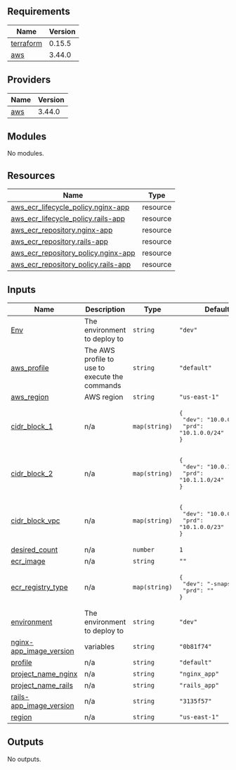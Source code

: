 <!-- BEGIN_TF_DOCS -->
## Requirements

| Name | Version |
|------|---------|
| <a name="requirement_terraform"></a> [terraform](#requirement\_terraform) | 0.15.5 |
| <a name="requirement_aws"></a> [aws](#requirement\_aws) | 3.44.0 |

## Providers

| Name | Version |
|------|---------|
| <a name="provider_aws"></a> [aws](#provider\_aws) | 3.44.0 |

## Modules

No modules.

## Resources

| Name | Type |
|------|------|
| [aws_ecr_lifecycle_policy.nginx-app](https://registry.terraform.io/providers/hashicorp/aws/3.44.0/docs/resources/ecr_lifecycle_policy) | resource |
| [aws_ecr_lifecycle_policy.rails-app](https://registry.terraform.io/providers/hashicorp/aws/3.44.0/docs/resources/ecr_lifecycle_policy) | resource |
| [aws_ecr_repository.nginx-app](https://registry.terraform.io/providers/hashicorp/aws/3.44.0/docs/resources/ecr_repository) | resource |
| [aws_ecr_repository.rails-app](https://registry.terraform.io/providers/hashicorp/aws/3.44.0/docs/resources/ecr_repository) | resource |
| [aws_ecr_repository_policy.nginx-app](https://registry.terraform.io/providers/hashicorp/aws/3.44.0/docs/resources/ecr_repository_policy) | resource |
| [aws_ecr_repository_policy.rails-app](https://registry.terraform.io/providers/hashicorp/aws/3.44.0/docs/resources/ecr_repository_policy) | resource |

## Inputs

| Name | Description | Type | Default | Required |
|------|-------------|------|---------|:--------:|
| <a name="input_Env"></a> [Env](#input\_Env) | The environment to deploy to | `string` | `"dev"` | no |
| <a name="input_aws_profile"></a> [aws\_profile](#input\_aws\_profile) | The AWS profile to use to execute the commands | `string` | `"default"` | no |
| <a name="input_aws_region"></a> [aws\_region](#input\_aws\_region) | AWS region | `string` | `"us-east-1"` | no |
| <a name="input_cidr_block_1"></a> [cidr\_block\_1](#input\_cidr\_block\_1) | n/a | `map(string)` | <pre>{<br>  "dev": "10.0.0.0/24",<br>  "prd": "10.1.0.0/24"<br>}</pre> | no |
| <a name="input_cidr_block_2"></a> [cidr\_block\_2](#input\_cidr\_block\_2) | n/a | `map(string)` | <pre>{<br>  "dev": "10.0.1.0/24",<br>  "prd": "10.1.1.0/24"<br>}</pre> | no |
| <a name="input_cidr_block_vpc"></a> [cidr\_block\_vpc](#input\_cidr\_block\_vpc) | n/a | `map(string)` | <pre>{<br>  "dev": "10.0.0.0/23",<br>  "prd": "10.1.0.0/23"<br>}</pre> | no |
| <a name="input_desired_count"></a> [desired\_count](#input\_desired\_count) | n/a | `number` | `1` | no |
| <a name="input_ecr_image"></a> [ecr\_image](#input\_ecr\_image) | n/a | `string` | `""` | no |
| <a name="input_ecr_registry_type"></a> [ecr\_registry\_type](#input\_ecr\_registry\_type) | n/a | `map(string)` | <pre>{<br>  "dev": "-snapshot",<br>  "prd": ""<br>}</pre> | no |
| <a name="input_environment"></a> [environment](#input\_environment) | The environment to deploy to | `string` | `"dev"` | no |
| <a name="input_nginx-app_image_version"></a> [nginx-app\_image\_version](#input\_nginx-app\_image\_version) | variables | `string` | `"0b81f74"` | no |
| <a name="input_profile"></a> [profile](#input\_profile) | n/a | `string` | `"default"` | no |
| <a name="input_project_name_nginx"></a> [project\_name\_nginx](#input\_project\_name\_nginx) | n/a | `string` | `"nginx_app"` | no |
| <a name="input_project_name_rails"></a> [project\_name\_rails](#input\_project\_name\_rails) | n/a | `string` | `"rails_app"` | no |
| <a name="input_rails-app_image_version"></a> [rails-app\_image\_version](#input\_rails-app\_image\_version) | n/a | `string` | `"3135f57"` | no |
| <a name="input_region"></a> [region](#input\_region) | n/a | `string` | `"us-east-1"` | no |

## Outputs

No outputs.
<!-- END_TF_DOCS -->